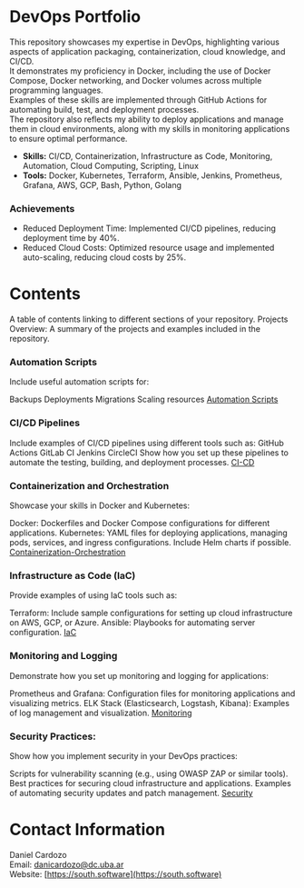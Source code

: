 # DevOps Portfolio
This repository showcases my expertise in DevOps, highlighting various aspects of application packaging, containerization, cloud knowledge, and CI/CD.   
It demonstrates my proficiency in Docker, including the use of Docker Compose, Docker networking, and Docker volumes across multiple programming languages.   
Examples of these skills are implemented through GitHub Actions for automating build, test, and deployment processes.   
The repository also reflects my ability to deploy applications and manage them in cloud environments, along with my skills in monitoring applications to ensure optimal performance.

+ **Skills:** CI/CD, Containerization, Infrastructure as Code, Monitoring, Automation, Cloud Computing, Scripting, Linux
+ **Tools:** Docker, Kubernetes, Terraform, Ansible, Jenkins, Prometheus, Grafana, AWS, GCP, Bash, Python, Golang

### Achievements
- Reduced Deployment Time: Implemented CI/CD pipelines, reducing deployment time by 40%.
- Reduced Cloud Costs: Optimized resource usage and implemented auto-scaling, reducing cloud costs by 25%.

# Contents
A table of contents linking to different sections of your repository.
Projects Overview: A summary of the projects and examples included in the repository.

### Automation Scripts
Include useful automation scripts for:

Backups
Deployments
Migrations
Scaling resources
[Automation Scripts](Automation-Scripts/readme.md)

### CI/CD Pipelines
Include examples of CI/CD pipelines using different tools such as:
GitHub Actions
GitLab CI
Jenkins
CircleCI
Show how you set up these pipelines to automate the testing, building, and deployment processes.
[CI-CD](CI-CD/readme.md)
### Containerization and Orchestration
Showcase your skills in Docker and Kubernetes:

Docker: Dockerfiles and Docker Compose configurations for different applications.
Kubernetes: YAML files for deploying applications, managing pods, services, and ingress configurations. Include Helm charts if possible.
[Containerization-Orchestration](Containerization-Orchestration/readme.md)

### Infrastructure as Code (IaC)
Provide examples of using IaC tools such as:

Terraform: Include sample configurations for setting up cloud infrastructure on AWS, GCP, or Azure.
Ansible: Playbooks for automating server configuration.
[IaC](IaC/readme.md)
### Monitoring and Logging
Demonstrate how you set up monitoring and logging for applications:

Prometheus and Grafana: Configuration files for monitoring applications and visualizing metrics.
ELK Stack (Elasticsearch, Logstash, Kibana): Examples of log management and visualization.
[Monitoring](Monitoring/readme.md)
### Security Practices:
Show how you implement security in your DevOps practices:

Scripts for vulnerability scanning (e.g., using OWASP ZAP or similar tools).
Best practices for securing cloud infrastructure and applications.
Examples of automating security updates and patch management.
[Security](Security/readme.md)


<!-- Provide a few complete example projects that demonstrate end-to-end deployment and management. For instance:
A full-stack application using React, Node.js, and MongoDB, deployed on Kubernetes with CI/CD.
A microservices architecture example with multiple services written in different languages (e.g., Golang, Java) orchestrated with Docker Compose or Kubernetes
Documentation:
Ensure each project and example is well-documented:
Setup Instructions: Step-by-step guides on how to set up and deploy each project.
Diagrams: Architecture diagrams illustrating the setup and flow of your deployments.
Comments: Well-commented configuration files and scripts to explain their purpose and functionality. -->


# Contact Information
Daniel Cardozo  
Email: danicardozo@dc.uba.ar  
Website: [https://south.software](https://south.software)
